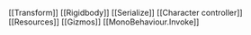 [[Transform]]
[[Rigidbody]]
[[Serialize]]
[[Character controller]]
[[Resources]]
[[Gizmos]]
[[MonoBehaviour.Invoke]]